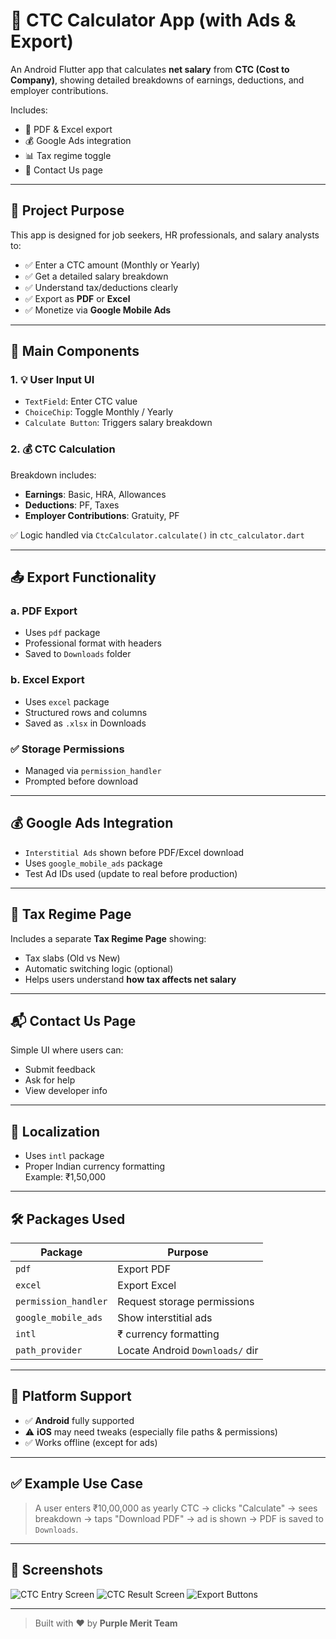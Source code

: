 # 💼 CTC Calculator App (with Ads & Export)  

An Android Flutter app that calculates **net salary** from **CTC (Cost to Company)**, showing detailed breakdowns of earnings, deductions, and employer contributions.

Includes:
- 📄 PDF & Excel export
- 💰 Google Ads integration
- 📊 Tax regime toggle
- 📩 Contact Us page

---

## 🔧 Project Purpose

This app is designed for job seekers, HR professionals, and salary analysts to:

- ✅ Enter a CTC amount (Monthly or Yearly)
- ✅ Get a detailed salary breakdown
- ✅ Understand tax/deductions clearly
- ✅ Export as **PDF** or **Excel**
- ✅ Monetize via **Google Mobile Ads**

---

## 🧱 Main Components

### 1. 💡 User Input UI
- `TextField`: Enter CTC value
- `ChoiceChip`: Toggle Monthly / Yearly
- `Calculate Button`: Triggers salary breakdown

### 2. 💰 CTC Calculation
Breakdown includes:
- **Earnings**: Basic, HRA, Allowances
- **Deductions**: PF, Taxes
- **Employer Contributions**: Gratuity, PF

✅ Logic handled via `CtcCalculator.calculate()` in `ctc_calculator.dart`

---

## 📤 Export Functionality

### a. PDF Export
- Uses `pdf` package
- Professional format with headers
- Saved to `Downloads` folder

### b. Excel Export
- Uses `excel` package
- Structured rows and columns
- Saved as `.xlsx` in Downloads

### ✅ Storage Permissions
- Managed via `permission_handler`  
- Prompted before download

---

## 💰 Google Ads Integration

- `Interstitial Ads` shown before PDF/Excel download
- Uses `google_mobile_ads` package
- Test Ad IDs used (update to real before production)

---

## 🧾 Tax Regime Page

Includes a separate **Tax Regime Page** showing:

- Tax slabs (Old vs New)
- Automatic switching logic (optional)
- Helps users understand **how tax affects net salary**

---

## 📬 Contact Us Page

Simple UI where users can:

- Submit feedback
- Ask for help
- View developer info

---

## 💬 Localization

- Uses `intl` package
- Proper Indian currency formatting  
  Example: ₹1,50,000

---

## 🛠 Packages Used

| Package              | Purpose                        |
|----------------------|--------------------------------|
| `pdf`               | Export PDF                     |
| `excel`             | Export Excel                   |
| `permission_handler`| Request storage permissions     |
| `google_mobile_ads` | Show interstitial ads          |
| `intl`              | ₹ currency formatting          |
| `path_provider`     | Locate Android `Downloads/` dir|

---

## 📱 Platform Support

- ✅ **Android** fully supported  
- ⚠️ **iOS** may need tweaks (especially file paths & permissions)
- ✅ Works offline (except for ads)

---

## ✅ Example Use Case

> A user enters ₹10,00,000 as yearly CTC → clicks "Calculate" → sees breakdown → taps "Download PDF" → ad is shown → PDF is saved to `Downloads`.


---

## 📸 Screenshots

![CTC Entry Screen](https://github.com/user-attachments/assets/4847a3ea-afec-4089-aaec-bcdcd6b83772)
![CTC Result Screen](https://github.com/user-attachments/assets/bee7a815-3021-4241-8188-ccc80d812ae0)
![Export Buttons](https://github.com/user-attachments/assets/2f96460e-578a-4186-b85b-64ebb467789d)

---

> Built with ❤️ by **Purple Merit Team**
